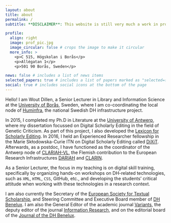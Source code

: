 ```yaml
---
layout: about
title: about
permalink: /
subtitle: **DISCLAIMER**: This website is still very much a work in progress, and mixes some of my own additions with template content. 

profile:
  align: right
  image: prof_pic.jpg
  image_circular: false # crops the image to make it circular
  more_info: >
    <p>C 515, Högskolan i Borås</p>
    <p>Allégatan 1</p>
    <p>501 90 Borås, Sweden</p>

news: false # includes a list of news items
selected_papers: true # includes a list of papers marked as "selected={true}"
social: true # includes social icons at the bottom of the page
---
```


Hello! I am Wout Dillen, a Senior Lecturer in Library and Information Science at the [University of Borås](https://www.hb.se), Sweden, where I am co-coordinating the local node of [Huminfra](https://www.huminfra.se), the national Swedish DH infrastructure project. 

In 2015, I completed my Ph.D in Literature at the [University of Antwerp](https://www.uantwerpen.be/nl/), where my dissertation focussed on Digital Scholarly Editing in the field of Genetic Criticism. As part of this project, I also developed the [Lexicon for Scholarly Editing](https://lexiconse.uantwerpen.be). In 2016, I held an Experienced Researcher fellowship in the Marie Skłodowska-Curie ITN on Digital Scholarly Editing called [DiXiT](https://dixit.uni-koeln.de). Afterwards, as a postdoc, I have functioned as the coordinator of the Antwerp node of [CLARIAH-VL](https://clariahvl.hypotheses.org), the Flemish contribution to the European Research Infrastructures [DARIAH](https://www.dariah.eu) and [CLARIN](https://www.clarin.eu).

As a Senior Lecturer, the focus in my teaching is on digital skill training, specifically by organizing hands-on workshops on DH-related technologies, such as `XML`, `HTML`, `CSS`, GitHub, etc., and developing the students’ critical attitude when working with these technologies in a research context. 

I am also currently the Secretary of the [European Society for Textual Scholarship](https://textualscholarship.eu), and Steering Committee and Executive Board member of [DH Benelux](https://dhbenelux.org). I am also the General Editor of the academic journal [Variants](https://journals.openedition.org/variants/1190), the deputy editor of the journal [Information Research](https://informationr.net/infres), and on the editorial board of the [Journal of the DH Benelux](https://journal.dhbenelux.org). 

